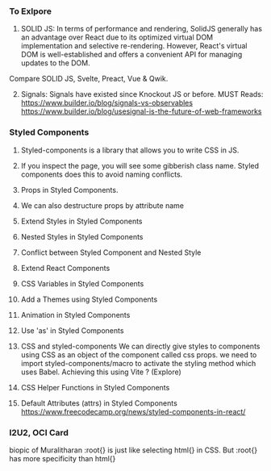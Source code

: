 

### To Exlpore

1. SOLID JS: In terms of performance and rendering, SolidJS generally has an advantage over React due to its optimized virtual DOM implementation and selective re-rendering. However, React's virtual DOM is well-established and offers a convenient API for managing updates to the DOM.

Compare SOLID JS, Svelte, Preact, Vue & Qwik.

2. Signals: 
    Signals have existed since Knockout JS or before.
    MUST Reads: 
    https://www.builder.io/blog/signals-vs-observables
    https://www.builder.io/blog/usesignal-is-the-future-of-web-frameworks




### Styled Components

1. Styled-components is a library that allows you to write CSS in JS.

2. If you inspect the page, you will see some gibberish class name. Styled components does this to avoid naming conflicts.

3. Props in Styled Components.
4. We can also destructure props by attribute name
5. Extend Styles in Styled Components
6. Nested Styles in Styled Components
7. Conflict between Styled Component and Nested Style
8. Extend React Components
9. CSS Variables in Styled Components
10. Add a Themes using Styled Components
11. Animation in Styled Components
12. Use 'as' in Styled Components
13. CSS and styled-components
We can directly give styles to components using CSS as an object of the component called css props.
we need to import styled-components/macro to activate the styling method which uses Babel. 
Achieving this using Vite ? (Explore)
14. CSS Helper Functions in Styled Components
15. Default Attributes (attrs) in Styled Components
https://www.freecodecamp.org/news/styled-components-in-react/



### I2U2, OCI Card
biopic of Muralitharan
:root{} is just like selecting html{} in CSS. But :root{} has more specificity than html{}